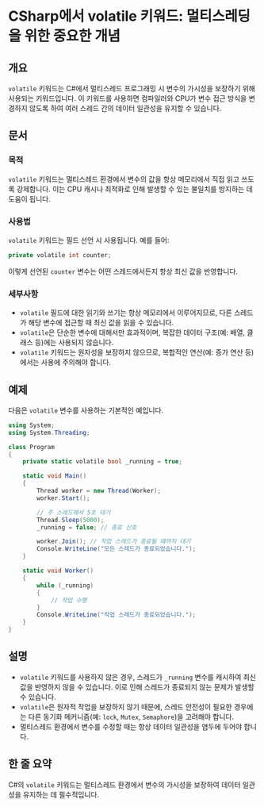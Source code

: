<!--
Meta Description: # CSharp에서 volatile 키워드: 멀티스레딩을 위한 중요한 개념 ## 개요 `volatile` 키워드는 C#에서 멀티스레드 프로그래밍 시 변수의 가시성을 보장하기 위해 사용되는 키워드입니다. 이 키워드를 사용하면 컴파일러와 CPU가 변수 접근 방식을 변경하지...
Meta Keywords: volatile, 스레드가, 키워드는, worker, 멀티스레드
-->

# CSharp에서 volatile 키워드: 멀티스레딩을 위한 중요한 개념

## 개요
`volatile` 키워드는 C#에서 멀티스레드 프로그래밍 시 변수의 가시성을 보장하기 위해 사용되는 키워드입니다. 이 키워드를 사용하면 컴파일러와 CPU가 변수 접근 방식을 변경하지 않도록 하여 여러 스레드 간의 데이터 일관성을 유지할 수 있습니다.

## 문서
### 목적
`volatile` 키워드는 멀티스레드 환경에서 변수의 값을 항상 메모리에서 직접 읽고 쓰도록 강제합니다. 이는 CPU 캐시나 최적화로 인해 발생할 수 있는 불일치를 방지하는 데 도움이 됩니다.

### 사용법
`volatile` 키워드는 필드 선언 시 사용됩니다. 예를 들어:

```csharp
private volatile int counter;
```

이렇게 선언된 `counter` 변수는 어떤 스레드에서든지 항상 최신 값을 반영합니다.

### 세부사항
- `volatile` 필드에 대한 읽기와 쓰기는 항상 메모리에서 이루어지므로, 다른 스레드가 해당 변수에 접근할 때 최신 값을 읽을 수 있습니다.
- `volatile`은 단순한 변수에 대해서만 효과적이며, 복잡한 데이터 구조(예: 배열, 클래스 등)에는 사용되지 않습니다.
- `volatile` 키워드는 원자성을 보장하지 않으므로, 복합적인 연산(예: 증가 연산 등)에서는 사용에 주의해야 합니다.

## 예제
다음은 `volatile` 변수를 사용하는 기본적인 예입니다.

```csharp
using System;
using System.Threading;

class Program
{
    private static volatile bool _running = true;

    static void Main()
    {
        Thread worker = new Thread(Worker);
        worker.Start();

        // 주 스레드에서 5초 대기
        Thread.Sleep(5000);
        _running = false; // 종료 신호

        worker.Join(); // 작업 스레드가 종료될 때까지 대기
        Console.WriteLine("모든 스레드가 종료되었습니다.");
    }

    static void Worker()
    {
        while (_running)
        {
            // 작업 수행
        }
        Console.WriteLine("작업 스레드가 종료되었습니다.");
    }
}
```

## 설명
- `volatile` 키워드를 사용하지 않은 경우, 스레드가 `_running` 변수를 캐시하여 최신 값을 반영하지 않을 수 있습니다. 이로 인해 스레드가 종료되지 않는 문제가 발생할 수 있습니다.
- `volatile`은 원자적 작업을 보장하지 않기 때문에, 스레드 안전성이 필요한 경우에는 다른 동기화 메커니즘(예: `lock`, `Mutex`, `Semaphore`)을 고려해야 합니다.
- 멀티스레드 환경에서 변수를 수정할 때는 항상 데이터 일관성을 염두에 두어야 합니다.

## 한 줄 요약
C#의 `volatile` 키워드는 멀티스레드 환경에서 변수의 가시성을 보장하여 데이터 일관성을 유지하는 데 필수적입니다.